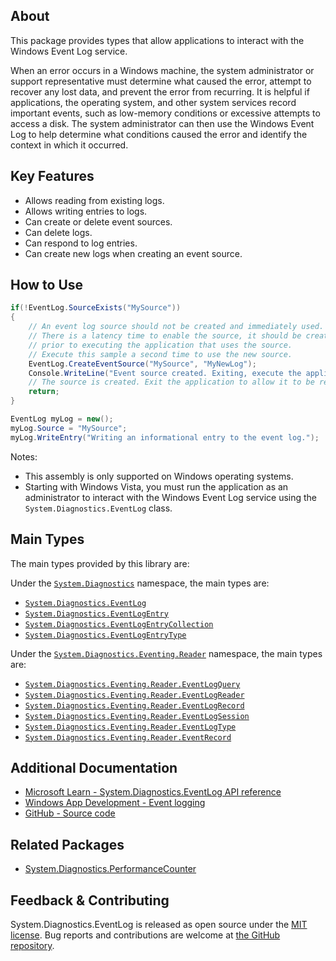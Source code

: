 ## About

<!-- A description of the package and where one can find more documentation -->

This package provides types that allow applications to interact with the Windows Event Log service.

When an error occurs in a Windows machine, the system administrator or support representative must determine what caused the error, attempt to recover any lost data, and prevent the error from recurring. It is helpful if applications, the operating system, and other system services record important events, such as low-memory conditions or excessive attempts to access a disk. The system administrator can then use the Windows Event Log to help determine what conditions caused the error and identify the context in which it occurred.

## Key Features

<!-- The key features of this package -->

* Allows reading from existing logs.
* Allows writing entries to logs.
* Can create or delete event sources.
* Can delete logs.
* Can respond to log entries.
* Can create new logs when creating an event source.

## How to Use

<!-- A compelling example on how to use this package with code, as well as any specific guidelines for when to use the package -->

```cs
if(!EventLog.SourceExists("MySource"))
{
    // An event log source should not be created and immediately used.
    // There is a latency time to enable the source, it should be created
    // prior to executing the application that uses the source.
    // Execute this sample a second time to use the new source.
    EventLog.CreateEventSource("MySource", "MyNewLog");
    Console.WriteLine("Event source created. Exiting, execute the application a second time to use the source.");
    // The source is created. Exit the application to allow it to be registered.
    return;
}

EventLog myLog = new();
myLog.Source = "MySource";
myLog.WriteEntry("Writing an informational entry to the event log.");
```

Notes:

- This assembly is only supported on Windows operating systems.
- Starting with Windows Vista, you must run the application as an administrator to interact with the Windows Event Log service using the `System.Diagnostics.EventLog` class.

## Main Types

<!-- The main types provided in this library -->

The main types provided by this library are:

Under the [`System.Diagnostics`](https://learn.microsoft.com/dotnet/api/System.Diagnostics) namespace, the main types are:

- [`System.Diagnostics.EventLog`](https://learn.microsoft.com/dotnet/api/System.Diagnostics.EventLog)
- [`System.Diagnostics.EventLogEntry`](https://learn.microsoft.com/dotnet/api/System.Diagnostics.EventLogEntry)
- [`System.Diagnostics.EventLogEntryCollection`](https://learn.microsoft.com/dotnet/api/System.Diagnostics.EventLogEntryCollection)
- [`System.Diagnostics.EventLogEntryType`](https://learn.microsoft.com/dotnet/api/System.Diagnostics.EventLogEntryType)

Under the [`System.Diagnostics.Eventing.Reader`](https://learn.microsoft.com/dotnet/api/System.Diagnostics.Eventing.Reader) namespace, the main types are:

- [`System.Diagnostics.Eventing.Reader.EventLogQuery`](https://learn.microsoft.com/dotnet/api/System.Diagnostics.Eventing.Reader.EventLogQuery)
- [`System.Diagnostics.Eventing.Reader.EventLogReader`](https://learn.microsoft.com/dotnet/api/System.Diagnostics.Eventing.Reader.EventLogReader)
- [`System.Diagnostics.Eventing.Reader.EventLogRecord`](https://learn.microsoft.com/dotnet/api/System.Diagnostics.Eventing.Reader.EventLogRecord)
- [`System.Diagnostics.Eventing.Reader.EventLogSession`](https://learn.microsoft.com/dotnet/api/System.Diagnostics.Eventing.Reader.EventLogSession)
- [`System.Diagnostics.Eventing.Reader.EventLogType`](https://learn.microsoft.com/dotnet/api/System.Diagnostics.Eventing.Reader.EventLogType)
- [`System.Diagnostics.Eventing.Reader.EventRecord`](https://learn.microsoft.com/dotnet/api/System.Diagnostics.Eventing.Reader.EventRecord)

## Additional Documentation

<!-- Links to further documentation. Remove conceptual documentation if not available for the library. -->

- [Microsoft Learn - System.Diagnostics.EventLog API reference](https://learn.microsoft.com/dotnet/api/System.Diagnostics.EventLog)
- [Windows App Development - Event logging](https://learn.microsoft.com/windows/win32/eventlog/event-logging)
- [GitHub - Source code](https://github.com/dotnet/runtime/tree/main/src/libraries/System.Diagnostics.EventLog)

## Related Packages

<!-- The related packages associated with this package -->

- [System.Diagnostics.PerformanceCounter](https://www.nuget.org/packages/System.Diagnostics.PerformanceCounter)

## Feedback & Contributing

<!-- How to provide feedback on this package and contribute to it -->

System.Diagnostics.EventLog is released as open source under the [MIT license](https://licenses.nuget.org/MIT). Bug reports and contributions are welcome at [the GitHub repository](https://github.com/dotnet/runtime).
